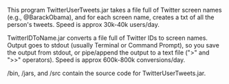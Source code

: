 This program TwitterUserTweets.jar takes a file full of Twitter screen names (e.g., @BarackObama), and for each screen name, creates a txt of all the person's tweets. Speed is approx 30k-40k users/day.

TwitterIDToName.jar converts a file full of Twitter IDs to screen names. Output goes to stdout (usually Terminal or Command Prompt), so you save the output from stdout, or pipe/append the output to a text file (">" and ">>" operators). Speed is approx 600k-800k conversions/day.

/bin, /jars, and /src contain the source code for TwitterUserTweets.jar.
